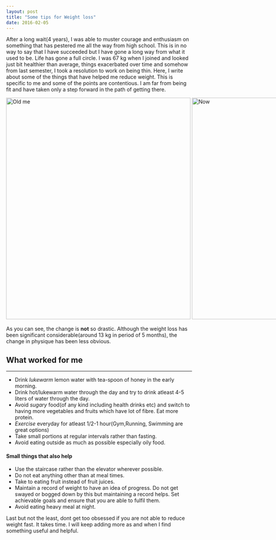 ```yaml
---
layout: post
title: "Some tips for Weight loss"
date: 2016-02-05
---
```


After a long wait(4 years), I was able to muster courage and enthusiasm on something that has pestered me all the way from high school. This is in no way to say that I have succeeded but I have gone a long way from what it used to be. Life has gone a full circle. I was 67 kg when I joined and looked just bit healthier than average, things exacerbated over time and somehow from last semester, I took a resolution to work on being thin. Here, I write about some of the things that have helped me reduce weight. This is specific to me and some of the points are contentious. I am far from being fit and have taken only a step forward in the path of getting there.



<div style="width:1100px; margin:0 auto;">
<img src="https://aritraghosh.github.io/images/Aritra_old.jpg" alt="Old me" style="align: left;width: 500px ;height: 600px;"/>
<img src="https://aritraghosh.github.io/images/IMG_20160123_091910.jpg" alt="Now" style="align: right;width: 500px;  height: 600px;"/>
</div>

As you can see, the change is **not** so drastic. Although the weight loss has been significant considerable(around 13 kg in period of 5 months), the change in physique has been less obvious.





## What worked for me

____

+ Drink *lukewarm* lemon water with tea-spoon of honey in the early morning.
+ Drink hot/lukewarm water through the day and try to drink atleast 4-5 liters of water through the day.
+ Avoid *sugary* food(of any kind including health drinks etc) and switch to having more vegetables and fruits which have lot of fibre. Eat more protein.
+ *Exercise* everyday for atleast 1/2-1 hour(Gym,Running, Swimming are great options)
+ Take small portions at regular intervals rather than fasting.
+ Avoid eating outside as much as possible especially oily food.



#### Small things that also help
+ Use the staircase rather than the elevator wherever possible.
+ Do not eat anything other than at meal times.
+ Take to eating  fruit instead of fruit juices.
+ Maintain a record of weight to have an idea of progress. Do not get swayed or bogged down by this but maintaining a record helps. Set achievable goals and ensure that you are able to fulfil them.
+ Avoid eating heavy meal at night. 


Last but not the least, dont get too obsessed if you are not able to reduce weight fast. It takes time. I will keep adding more as and when I find something useful and helpful.




